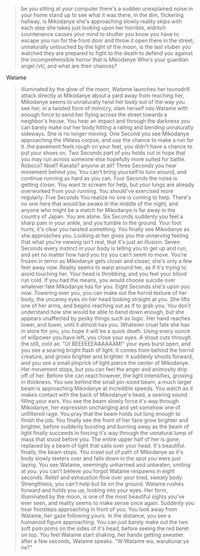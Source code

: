 >be you
>sitting at your computer
>there's a sudden unexplained noise in your home
>stand up to see what it was
>there, in the dim, flickering hallway, is Mikodanye
>she's approaching slowly
>reality skips with each step she takes
>just looking upon her horrible, eldritch countenance causes your mind to shutter
>you know you have to escape
>you run for the front door and throw it open
>there in the street, unnaturally untouched by the light of the moon, is the last vtuber you watched
>they are prepared to fight to the death to defend you against the incomprehensible horror that is Mikodanye
Who's your guardian angel /vt/, and what are their chances?

Watame

>illuminated by the glow of the moon, Watame launches her tsunodrill attack directly at Mikodanye
>about a yard away from reaching her, Mikodanye seems to unnaturally twist her body out of the way
>you see her, in a twisted form of mimicry, slam herself into Watame with enough force to send her flying across the street towards a neighbor's house. You hear an impact and through the darkness you can barely make out her body hitting a railing and bending unnaturally sideways. She is no longer moving.
One Second
>you see Mikodanye approaching the lifeless corpse, and use the chance to make a run for it. the pavement feels rough on your feet, you didn't have a chance to put your shoes on.
Two Seconds
>part of you holds out in hope that you may run across someone else hopefully more suited for battle. Roboco? Noel? Kanata? anyone at all?
Three Seconds
>you hear movement behind you. You can't bring yourself to turn around, and continue running as hard as you can.
Four Seconds
>the noise is getting closer. You want to scream for help, but your lungs are already overworked from your running. You should've exercised more regularly.
Five Seconds
>You realize no one is coming to help. There's no one here that would be awake in the middle of the night, and anyone who might be a match for Mikodanye is far away in the country of Japan. You are alone.
Six Seconds
>suddenly you feel a sharp pain in your ankle, and you tumble to the ground. Your foot hurts, it's clear you twisted something. You finally see Mikodanye as she approaches you. Looking at her gives you the unnerving feeling that what you're viewing isn't real, that it's just an illusion.
Seven Seconds
>every instinct in your body is telling you to get up and run, and yet no matter how hard you try you can't seem to move. You're frozen in terror as Mikodanye gets closer and closer, she's only a few feet away now. Reality seems to warp around her, as if it's trying to avoid touching her. Your head is throbbing, and you feel your blood run cold. If you had the means, you would choose suicide over whatever fate Mikodanye has for you.
Eight Seconds
>she's upon you now. Towering over you, you can make out the horrid texture of her body, the uncanny eyes on her head looking straight at you. She lifts one of her arms, and begins reaching out as if to grab you. You don't understand how she would be able to bend down enough, but she appears unaffected by pesky things such as logic. Her hand reaches lower, and lower, until it almost has you. Whatever cruel fate she has in store for you, you hope it will be a quick death. Using every ounce of willpower you have left, you close your eyes.
>A shout cuts through the still, cold air.
"UI BEEEEEEAAAAAAM!"
>your eyes burst open, and you see a searing bright flash of light. It comes from behind the horrid creature, and grows brighter and brighter. It suddenly shoots forward, and you see a small pinprick of light pierce the center of Mikodanye. Her movement stops, but you can feel the anger and animosity drip off of her. Before she can react however, the light intensifies, growing in thickness. You see behind the small pin-sized beam, a much larger beam is approaching Mikodanye at incredible speeds. You watch as it makes contact with the back of Mikodanye's head, a searing sound filling your ears. You see the beam slowly force it's way through Mikodanye, her expression unchanging and yet somehow one of unfiltered rage. You pray that the beam holds out long enough to finish the job. You finally see the front of her face grow brighter and brighter, before suddenly bursting and burning away as the beam of light finally succeeds in forcing it's way through the unnatural lump of mass that stood before you. The entire upper half of her is gone, replaced by a beam of light that sails over your head. It's beautiful.
>finally, the beam stops. You crawl out of path of Mikodanye as it's body slowly teeters over and falls down in the spot you were just laying. You see Watame, seemingly unharmed and unbeaten, smiling at you.
>you can't believe you forgot Watame respawns in eight seconds. Relief and exhaustion flow over your tired, sweaty body. Strengthless, you can't help but lie on the ground. Watame rushes forward and holds you up, looking into your eyes. Her form, illuminated by the moon, is one of the most beautiful sights you've ever seen, and reality seems to make sense once again.
>Suddenly you hear footsteps approaching in front of you. You look away from Watame, her gaze following yours. In the distance, you see a humanoid figure approaching. You can just barely make out the two soft pom poms on the sides of it's head, before seeing the red beret on top. You feel Watame start shaking, her hands getting sweatier. after a few seconds, Watame speaks.
"W-Watame wa, warukunai yo ne?"